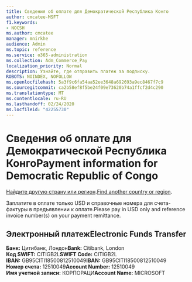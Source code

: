 ```yaml
---
title: Сведения об оплате для Демократической Республика Конго
author: cmcatee-MSFT
f1.keywords:
- NOCSH
ms.author: cmcatee
manager: mnirkhe
audience: Admin
ms.topic: reference
ms.service: o365-administration
ms.collection: Adm_Commerce_Pay
localization_priority: Normal
description: Узнайте, где отправить платеж за подписку.
ROBOTS: NOINDEX, NOFOLLOW
ms.openlocfilehash: 5a3f9c6fa54aa52ee3648a692693a9ec8467f7c9
ms.sourcegitcommit: ca2b58ef8f5be24f09e73620b74a1ffcf2d4c290
ms.translationtype: MT
ms.contentlocale: ru-RU
ms.lasthandoff: 02/24/2020
ms.locfileid: "42255730"
---
```

# <a name="payment-information-for-democratic-republic-of-congo"></a><span data-ttu-id="7b7e8-103">Сведения об оплате для Демократической Республика Конго</span><span class="sxs-lookup"><span data-stu-id="7b7e8-103">Payment information for Democratic Republic of Congo</span></span>

<span data-ttu-id="7b7e8-104">[Найдите другую страну или регион](../billing-and-payments/pay-for-your-subscription.md).</span><span class="sxs-lookup"><span data-stu-id="7b7e8-104">[Find another country or region](../billing-and-payments/pay-for-your-subscription.md).</span></span> 

<span data-ttu-id="7b7e8-105">Заплатите в оплате только USD и справочные номера для счета-фактуры в предъявлении к оплате.</span><span class="sxs-lookup"><span data-stu-id="7b7e8-105">Please pay in USD only and reference invoice number(s) on your payment remittance.</span></span>

## <a name="electronic-funds-transfer"></a><span data-ttu-id="7b7e8-106">Электронный платеж</span><span class="sxs-lookup"><span data-stu-id="7b7e8-106">Electronic Funds Transfer</span></span>

<span data-ttu-id="7b7e8-107">**Банк:** Цитибанк, Лондон</span><span class="sxs-lookup"><span data-stu-id="7b7e8-107">**Bank:** Citibank, London</span></span>  
<span data-ttu-id="7b7e8-108">**Код SWIFT:** CITIGB2L</span><span class="sxs-lookup"><span data-stu-id="7b7e8-108">**SWIFT Code:** CITIGB2L</span></span>  
<span data-ttu-id="7b7e8-109">**IBAN:** GB95CITI18500812510049</span><span class="sxs-lookup"><span data-stu-id="7b7e8-109">**IBAN:** GB95CITI18500812510049</span></span>  
<span data-ttu-id="7b7e8-110">**Номер счета:** 12510049</span><span class="sxs-lookup"><span data-stu-id="7b7e8-110">**Account Number:** 12510049</span></span>  
<span data-ttu-id="7b7e8-111">**Имя учетной записи:** КОРПОРАЦИ</span><span class="sxs-lookup"><span data-stu-id="7b7e8-111">**Account Name:** MICROSOFT</span></span>  